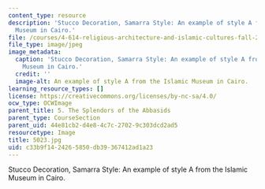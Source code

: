 ```yaml
---
content_type: resource
description: 'Stucco Decoration, Samarra Style: An example of style A from the Islamic
  Museum in Cairo.'
file: /courses/4-614-religious-architecture-and-islamic-cultures-fall-2002/c33b9f1424265850db39367412ad1a23_5023.jpg
file_type: image/jpeg
image_metadata:
  caption: 'Stucco Decoration, Samarra Style: An example of style A from the Islamic
    Museum in Cairo.'
  credit: ''
  image-alt: An example of style A from the Islamic Museum in Cairo.
learning_resource_types: []
license: https://creativecommons.org/licenses/by-nc-sa/4.0/
ocw_type: OCWImage
parent_title: 5. The Splendors of the Abbasids
parent_type: CourseSection
parent_uid: 44e81cb2-d4e8-4c7c-2702-9c303dcd2ad5
resourcetype: Image
title: 5023.jpg
uid: c33b9f14-2426-5850-db39-367412ad1a23
---
```

Stucco Decoration, Samarra Style: An example of style A from the Islamic Museum in Cairo.